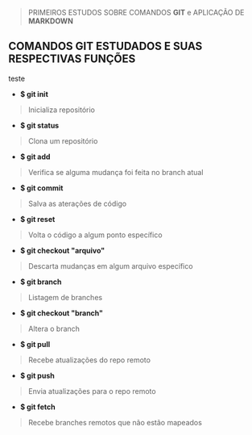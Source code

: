 > PRIMEIROS ESTUDOS SOBRE COMANDOS **GIT** e APLICAÇÃO DE **MARKDOWN**
## COMANDOS GIT ESTUDADOS E SUAS RESPECTIVAS FUNÇÕES 
teste
+ **$ git init**
> Inicializa repositório  
+ **$ git status**
> Clona um repositório
+ **$ git add**
> Verifica se alguma mudança foi feita no branch atual
+ **$ git commit**
> Salva as aterações de código
+ **$ git reset**
> Volta o código a algum ponto específico
+ **$ git checkout "arquivo"**
> Descarta mudanças em algum arquivo específico
+ **$ git branch**
> Listagem de branches
+ **$ git checkout "branch"**
> Altera o branch
+ **$ git pull**
> Recebe atualizações do repo remoto
+ **$ git push**
> Envia atualizações para o repo remoto
+ **$ git fetch**
> Recebe branches remotos que não estão mapeados
